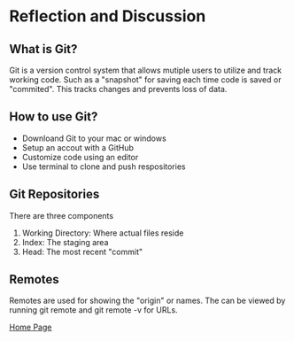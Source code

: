 # Reflection and Discussion

##  What is Git?
Git is a version control system that allows mutiple users to utilize and track working code. Such as a "snapshot" for saving each time code is saved or "commited". This tracks changes and prevents loss of data.

## How to use Git?
- Downloand Git to your mac or windows
- Setup an accout with a GitHub
- Customize code using an editor
- Use terminal to clone and push respositories

## Git Repositories

There are three components
1. Working Directory: Where actual files reside
2. Index: The staging area
3. Head: The most recent "commit"

## Remotes
Remotes are used for showing the "origin" or names. The can be viewed by running git remote and git remote -v for URLs.


[Home Page](README.md)